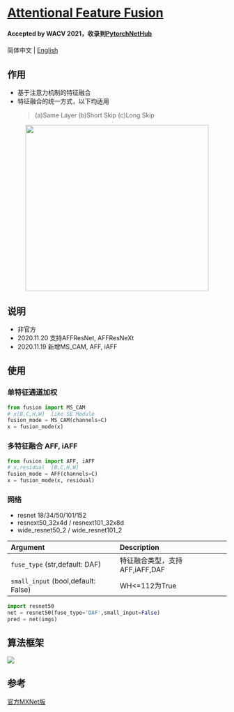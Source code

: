 # [Attentional Feature Fusion](https://arxiv.org/abs/2009.14082)
#### Accepted by WACV 2021，收录到[PytorchNetHub](https://github.com/bobo0810/PytorchNetHub)

简体中文 | [English](README_ENG.md)

## 作用
- 基于注意力机制的特征融合
- 特征融合的统一方式，以下均适用
    > (a)Same Layer  (b)Short Skip    (c)Long Skip

<div align="center">
<img src="https://github.com/bobo0810/AFF/blob/main/imgs/app.png" width="420px"  height="380px" alt="" >
</div>


## 说明
- 非官方
- 2020.11.20 支持AFFResNet, AFFResNeXt
- 2020.11.19 新增MS_CAM, AFF, iAFF 

## 使用

### 单特征通道加权
```python
from fusion import MS_CAM
# x[B,C,H,W]  like SE Module
fusion_mode = MS_CAM(channels=C)
x = fusion_mode(x)
```


### 多特征融合 AFF, iAFF
```python
from fusion import AFF, iAFF
# x,residual  [B,C,H,W]
fusion_mode = AFF(channels=C)
x = fusion_mode(x, residual)
```

### 网络
- resnet 18/34/50/101/152
- resnext50_32x4d / resnext101_32x8d
- wide_resnet50_2 / wide_resnet101_2


| **Argument**    | **Description** |
| :-------------- | :-------------- |
| `fuse_type` (str,default: DAF) | 特征融合类型，支持AFF,iAFF,DAF |
| `small_input` (bool,default: False) | WH<=112为True |


```python
import resnet50
net = resnet50(fuse_type='DAF',small_input=False)
pred = net(imgs)
```

## 算法框架
![](https://github.com/bobo0810/AFF/blob/main/imgs/AFF.png)

## 参考
 [官方MXNet版](https://github.com/YimianDai/open-aff)











